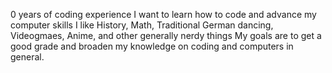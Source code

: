 0 years of coding experience
I want to learn how to code and advance my computer skills
I like History, Math, Traditional German dancing, Videogmaes, Anime, and other generally nerdy things
My goals are to get a good grade and broaden my knowledge on coding and computers in general. 
